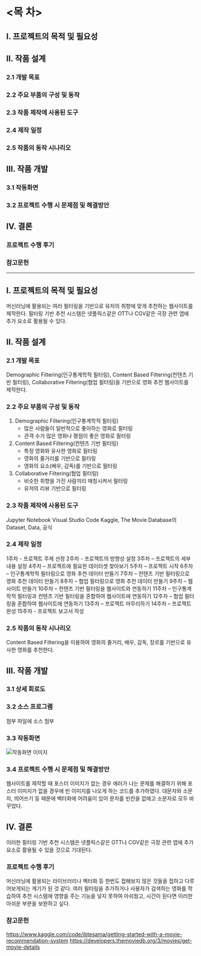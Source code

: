 # <목  차>

## Ⅰ. 프로젝트의 목적 및 필요성

## Ⅱ. 작품 설계
### 2.1 개발 목표
### 2.2 주요 부품의 구성 및 동작
### 2.3 작품 제작에 사용된 도구
### 2.4 제작 일정
### 2.5 작품의 동작 시나리오

## Ⅲ. 작품 개발
### 3.1 작동화면
### 3.2 프로젝트 수행 시 문제점 및 해결방안

## Ⅳ. 결론

### 프로젝트 수행 후기

### 참고문헌




--------------------------------------------------------------------------------------------------------------------------------------





## Ⅰ. 프로젝트의 목적 및 필요성
 머신러닝에 활용되는 여러 필터링을 기반으로 유저의 취향에 맞게 추천하는 웹사이트를 제작한다.
 필터링 기반 추천 시스템은 넷플릭스같은 OTT나 CGV같은 극장 관련 앱에 추가 요소로 활용될 수 있다.

## Ⅱ. 작품 설계
### 2.1 개발 목표
 Demographic Filtering(인구통계학적 필터링), Content Based Filtering(컨텐츠 기반 필터링), Collaborative Filtering(협업 필터링)을 기반으로 영화 추천 웹사이트를 제작한다.

### 2.2 주요 부품의 구성 및 동작
 1. Demographic Filtering(인구통계학적 필터링)
       - 많은 사람들이 일반적으로 좋아하는 영화로 필터링
       - 관객 수가 많은 영화나 평점이 좋은 영화로 필터링
 2. Content Based Filtering(컨텐츠 기반 필터링)
       - 특정 영화와 유사한 영화로 필터링
       - 영화의 줄거리를 기반으로 필터링
       - 영화의 요소(배우, 감독)를 기반으로 필터링
 3. Collaborative Filtering(협업 필터링)
       - 비슷한 취향을 가진 사람끼리 매칭시켜서 필터링
       - 유저의 리뷰 기반으로 필터링

### 2.3 작품 제작에 사용된 도구
Jupyter Notebook
Visual Studio Code
Kaggle, The Movie Database의 Dataset, Data, 공식

### 2.4 제작 일정
1주차 - 프로젝트 주제 선정
2주차 - 프로젝트의 방향성 설정
3주차 – 프로젝트의 세부내용 설정
4주차 – 프로젝트에 필요한 데이터셋 찾아보기
5주차 – 프로젝트 시작
6주차 – 인구통계학적 필터링으로 영화 추천 데이터 만들기
7주차 – 컨텐츠 기반 필터링으로 영화 추천 데이터 만들기
8주차 – 협업 필터링으로 영화 추천 데이터 만들기
9주차 – 웹사이트 만들기
10주차 – 컨텐츠 기반 필터링을 웹사이트와 연동하기
11주차 – 인구통계학적 필터링과 컨텐츠 기반 필터링을 혼합하여 웹사이트에 연동하기
12주차 – 협업 필터링을 혼합하여 웹사이트에 연동하기
13주차 – 프로젝트 마무리하기
14주차 – 프로젝트 완성
15주차 - 프로젝트 보고서 작성

### 2.5 작품의 동작 시나리오
Content Based Filtering을 이용하여 영화의 줄거리, 배우, 감독, 장르를 기반으로 유사한 영화를 추천한다.

## Ⅲ. 작품 개발
### 3.1 상세 회로도

### 3.2 소스 프로그램
첨부 파일에 소스 첨부

### 3.3 작동화면
![작동화면 이미지](https://i.esdrop.com/d/f/3X5MiUW5Gr/lV3fvTUVny.png)

### 3.4 프로젝트 수행 시 문제점 및 해결방안
웹사이트를 제작할 때 포스터 이미지가 없는 경우 에러가 나는 문제를 해결하기 위해 포스터 이미지가 없을 경우에 빈 이미지를 나오게 하는 코드를 추가하였다.
대문자와 소문자, 띄어쓰기 등 때문에 벡터화에 어려움이 있어 문자를 빈칸을 없애고 소문자로 모두 바꾸었다.

## Ⅳ. 결론
이러한 필터링 기반 추천 시스템은 넷플릭스같은 OTT나 CGV같은 극장 관련 앱에 추가 요소로 활용될 수 있을 것으로 기대된다.

### 프로젝트 수행 후기
머신러닝에 활용되는 라이브러리나 벡터화 등 한번도 접해보지 않은 것들을 접하고 다루어보게되는 계기가 된 것 같다.
여러 필터링을 추가하거나 사용자가 검색하는 영화를 학습하여 추천 시스템에 영향을 주는 기능을 넣지 못하여 아쉬웠고, 시간이 된다면 이러한 아쉬운 부분을 보완하고 싶다.


### 참고문헌
https://www.kaggle.com/code/ibtesama/getting-started-with-a-movie-recommendation-system
https://developers.themoviedb.org/3/movies/get-movie-details
